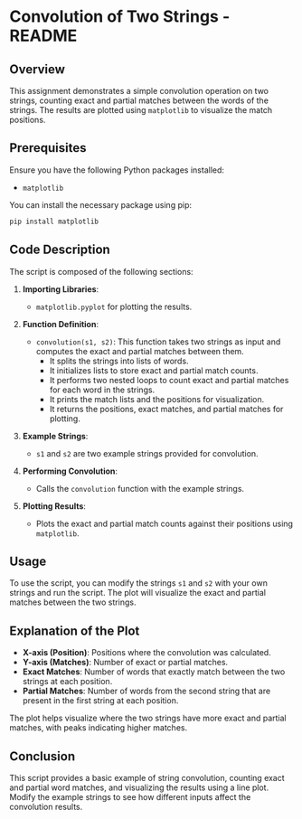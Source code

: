 # Convolution of Two Strings - README

## Overview
This assignment demonstrates a simple convolution operation on two strings, counting exact and partial matches between the words of the strings. The results are plotted using `matplotlib` to visualize the match positions.

## Prerequisites
Ensure you have the following Python packages installed:
- `matplotlib`

You can install the necessary package using pip:
```bash
pip install matplotlib
```

## Code Description
The script is composed of the following sections:

1. **Importing Libraries**:
   - `matplotlib.pyplot` for plotting the results.

2. **Function Definition**:
   - `convolution(s1, s2)`: This function takes two strings as input and computes the exact and partial matches between them.
     - It splits the strings into lists of words.
     - It initializes lists to store exact and partial match counts.
     - It performs two nested loops to count exact and partial matches for each word in the strings.
     - It prints the match lists and the positions for visualization.
     - It returns the positions, exact matches, and partial matches for plotting.

3. **Example Strings**:
   - `s1` and `s2` are two example strings provided for convolution.

4. **Performing Convolution**:
   - Calls the `convolution` function with the example strings.

5. **Plotting Results**:
   - Plots the exact and partial match counts against their positions using `matplotlib`.

## Usage
To use the script, you can modify the strings `s1` and `s2` with your own strings and run the script. The plot will visualize the exact and partial matches between the two strings.


## Explanation of the Plot
- **X-axis (Position)**: Positions where the convolution was calculated.
- **Y-axis (Matches)**: Number of exact or partial matches.
- **Exact Matches**: Number of words that exactly match between the two strings at each position.
- **Partial Matches**: Number of words from the second string that are present in the first string at each position.

The plot helps visualize where the two strings have more exact and partial matches, with peaks indicating higher matches.

## Conclusion
This script provides a basic example of string convolution, counting exact and partial word matches, and visualizing the results using a line plot. Modify the example strings to see how different inputs affect the convolution results.
